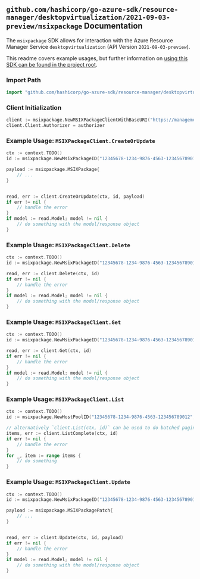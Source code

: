
## `github.com/hashicorp/go-azure-sdk/resource-manager/desktopvirtualization/2021-09-03-preview/msixpackage` Documentation

The `msixpackage` SDK allows for interaction with the Azure Resource Manager Service `desktopvirtualization` (API Version `2021-09-03-preview`).

This readme covers example usages, but further information on [using this SDK can be found in the project root](https://github.com/hashicorp/go-azure-sdk/tree/main/docs).

### Import Path

```go
import "github.com/hashicorp/go-azure-sdk/resource-manager/desktopvirtualization/2021-09-03-preview/msixpackage"
```


### Client Initialization

```go
client := msixpackage.NewMSIXPackageClientWithBaseURI("https://management.azure.com")
client.Client.Authorizer = authorizer
```


### Example Usage: `MSIXPackageClient.CreateOrUpdate`

```go
ctx := context.TODO()
id := msixpackage.NewMsixPackageID("12345678-1234-9876-4563-123456789012", "example-resource-group", "hostPoolValue", "msixPackageFullValue")

payload := msixpackage.MSIXPackage{
	// ...
}


read, err := client.CreateOrUpdate(ctx, id, payload)
if err != nil {
	// handle the error
}
if model := read.Model; model != nil {
	// do something with the model/response object
}
```


### Example Usage: `MSIXPackageClient.Delete`

```go
ctx := context.TODO()
id := msixpackage.NewMsixPackageID("12345678-1234-9876-4563-123456789012", "example-resource-group", "hostPoolValue", "msixPackageFullValue")

read, err := client.Delete(ctx, id)
if err != nil {
	// handle the error
}
if model := read.Model; model != nil {
	// do something with the model/response object
}
```


### Example Usage: `MSIXPackageClient.Get`

```go
ctx := context.TODO()
id := msixpackage.NewMsixPackageID("12345678-1234-9876-4563-123456789012", "example-resource-group", "hostPoolValue", "msixPackageFullValue")

read, err := client.Get(ctx, id)
if err != nil {
	// handle the error
}
if model := read.Model; model != nil {
	// do something with the model/response object
}
```


### Example Usage: `MSIXPackageClient.List`

```go
ctx := context.TODO()
id := msixpackage.NewHostPoolID("12345678-1234-9876-4563-123456789012", "example-resource-group", "hostPoolValue")

// alternatively `client.List(ctx, id)` can be used to do batched pagination
items, err := client.ListComplete(ctx, id)
if err != nil {
	// handle the error
}
for _, item := range items {
	// do something
}
```


### Example Usage: `MSIXPackageClient.Update`

```go
ctx := context.TODO()
id := msixpackage.NewMsixPackageID("12345678-1234-9876-4563-123456789012", "example-resource-group", "hostPoolValue", "msixPackageFullValue")

payload := msixpackage.MSIXPackagePatch{
	// ...
}


read, err := client.Update(ctx, id, payload)
if err != nil {
	// handle the error
}
if model := read.Model; model != nil {
	// do something with the model/response object
}
```
